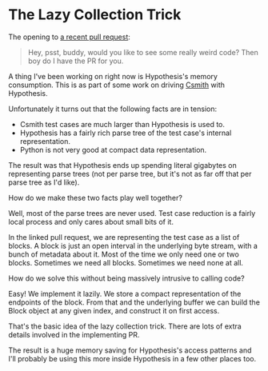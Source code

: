 # The Lazy Collection Trick

The opening to [a recent pull request](https://github.com/HypothesisWorks/hypothesis/pull/1830):

> Hey, psst, buddy, would you like to see some really weird code? Then boy do I have the PR for you.

A thing I've been working on right now is Hypothesis's memory consumption.
This is as part of some work on driving [Csmith](https://embed.cs.utah.edu/csmith/) with Hypothesis.

Unfortunately it turns out that the following facts are in tension:

* Csmith test cases are much larger than Hypothesis is used to.
* Hypothesis has a fairly rich parse tree of the test case's internal representation.
* Python is not very good at compact data representation.

The result was that Hypothesis ends up spending literal gigabytes on representing parse trees (not per parse tree, but it's not as far off that per parse tree as I'd like).

How do we make these two facts play well together?

Well, most of the parse trees are never used. Test case reduction is a fairly local process and only cares about small bits of it.

In the linked pull request, we are representing the test case as a list of blocks. A block is just an open interval in the underlying byte stream,
with a bunch of metadata about it.
Most of the time we only need one or two blocks. Sometimes we need all blocks. Sometimes we need none at all.

How do we solve this without being massively intrusive to calling code?

Easy! We implement it lazily. We store a compact representation of the endpoints of the block. From that and the underlying buffer we can build the Block object at any given index,
and construct it on first access.

That's the basic idea of the lazy collection trick. There are lots of extra details involved in the implementing PR.

The result is a huge memory saving for Hypothesis's access patterns and I'll probably be using this more inside Hypothesis in a few other places too.
